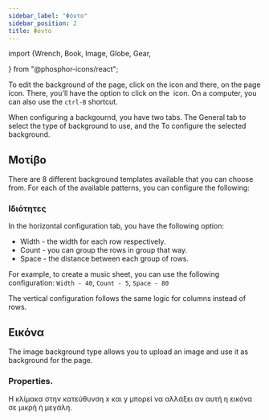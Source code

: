 ```yaml
---
sidebar_label: "Φόντο"
sidebar_position: 2
title: Φόντο
---
```


import {Wrench, Book, Image, Globe, Gear,

} from "@phosphor-icons/react";

To edit the background of the page, click on the <Wrench/> icon and there, on the <Book/> page icon. There, you'll have the option to click on the <Image/> icon. On a computer, you can also use the `ctrl-B` shortcut.

When configuring a backgournd, you have two tabs. The <Globe/> General tab to select the type of background to use, and the <Gear/> To configure the selected background.

## <Globe/> Μοτίβο

There are 8 different background templates available that you can choose from. For each of the available patterns, you can configure the following:


### <Gear/> Ιδιότητες

In the horizontal configuration tab, you have the following option:

- Width - the width for each row respectively.
- Count - you can group the rows in group that way.
- Space - the distance between each group of rows.

For example, to create a music sheet, you can use the following configuration: `Width - 40`, `Count - 5`, `Space - 80`

The vertical configuration follows the same logic for columns instead of rows.

## <Globe/> Εικόνα

The image background type allows you to upload an image and use it as background for the page.

### <Gear/> Properties.

Η κλίμακα στην κατεύθυνση x και y μπορεί να αλλάξει αν αυτή η εικόνα σε μικρή ή μεγάλη.
